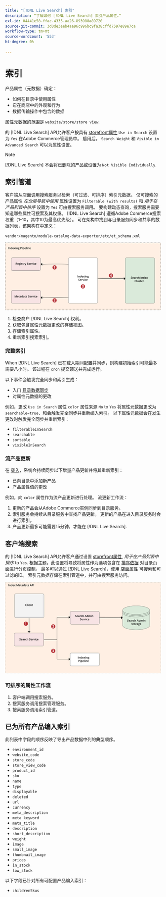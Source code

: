 ```yaml
---
title: "[!DNL Live Search] 索引"
description: “了解如何 [!DNL Live Search] 索引产品属性。”
exl-id: 04441e58-ffac-4335-aa26-893988a89720
source-git-commit: 3d0de3eeb4aa96c996bc9fa38cffd7597e89e7ca
workflow-type: tm+mt
source-wordcount: '553'
ht-degree: 0%

---
```


# 索引

产品属性（元数据）确定：

* 如何在目录中使用属性
* 它在商店中的外观和行为
* 数据传输操作中包含的数据

属性元数据的范围是 `website/store/store view`.

的 [!DNL Live Search] API允许客户按具有 [storefront属性](https://experienceleague.adobe.com/docs/commerce-admin/catalog/product-attributes/product-attributes.html) `Use in Search` 设置为 `Yes` 在Adobe Commerce管理员中。 启用后， `Search Weight` 和 `Visible in Advanced Search` 可以为属性设置。

>[!NOTE]
>
>[!DNL Live Search] 不会将已删除的产品或设置为 `Not Visible Individually`.

## 索引管道

客户端从店面调用搜索服务以检索（可过滤、可排序）索引元数据。 仅可搜索的产品属性 *在分层导航中使用* 属性设置为 `Filterable (with results)` 和 *用于在产品列表中排序* 设置为 `Yes` 可由搜索服务调用。
要构建动态查询，搜索服务需要知道哪些属性可搜索及其权重。 [!DNL Live Search] 遵循Adobe Commerce搜索权重（1-10，其中10为最高优先级）。 可在架构中找到与目录服务同步和共享的数据列表，该架构在中定义：

`vendor/magento/module-catalog-data-exporter/etc/et_schema.xml`

![[!DNL Live Search] 索引客户端搜索图](assets/indexing-pipeline.svg)

1. 检查商户 [!DNL Live Search] 权利。
1. 获取包含属性元数据更改的存储视图。
1. 存储索引属性。
1. 重新索引搜索索引。

### 完整索引

When [!DNL Live Search] 已在载入期间配置并同步，则构建初始索引可能最多需要八小时。 该过程在 `cron` 提交馈送并完成运行。

以下事件会触发完全同步和索引生成：

* 入门 [目录数据同步](install.md#synchronize-catalog-data)
* 对属性元数据的更改

例如，更改 `Use in Search` 属性 `color` 属性来源 `No` to `Yes` 将属性元数据更改为 `searchable=true`、和会触发完全同步并重新编入索引。 以下属性元数据会在发生更改时触发完全同步并重新索引：

* `filterableInSearch`
* `searchable`
* `sortable`
* `visibleInSearch`

### 流产品更新

在 [载入](install.md#synchronize-catalog-data)，系统会持续同步以下增量产品更新并将其重新索引：

* 已向目录中添加新产品
* 产品属性值的更改

例如，向 `color` 属性作为流产品更新进行处理。
流更新工作流：

1. 更新的产品会从Adobe Commerce实例同步到目录服务。
1. 索引服务会持续从目录服务中查找产品更新。 更新的产品在进入目录服务时会进行索引。
1. 产品更新最多可能需要15分钟，才能在 [!DNL Live Search].

## 客户端搜索

的 [!DNL Live Search] API允许客户通过设置 [storefront属性](https://experienceleague.adobe.com/docs/commerce-admin/catalog/product-attributes/product-attributes.html), *用于在产品列表中排序* to `Yes`. 根据主题，此设置将导致将属性作为选项包含在 [排序依据](https://experienceleague.adobe.com/docs/commerce-admin/catalog/catalog/navigation/navigation.html) 对目录页面进行分页控制。 最多可以通过 [!DNL Live Search]，使用 [店面属性](https://experienceleague.adobe.com/docs/commerce-admin/catalog/product-attributes/product-attributes.html) 可搜索和可过滤的ID。
索引元数据存储在索引管道中，并可由搜索服务访问。

![[!DNL Live Search] 索引元数据API图](assets/index-metadata-api.svg)

### 可排序的属性工作流

1. 客户端调用搜索服务。
1. 搜索服务调用搜索管理服务。
1. 搜索服务调用索引管道。

## 已为所有产品编入索引

此列表中字段的顺序反映了导出产品数据中列的典型顺序。

* `environment_id`
* `website_code`
* `store_code`
* `store_view_code`
* `product_id`
* `sku`
* `name`
* `type`
* `displayable`
* `deleted`
* `url`
* `currency`
* `meta_description`
* `meta_keyword`
* `meta_title`
* `description`
* `short_description`
* `weight`
* `image`
* `small_image`
* `thumbnail_image`
* `prices`
* `in_stock`
* `low_stock`

以下字段已针对所有可配置产品编入索引：

* `childrenSkus`
